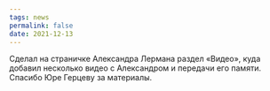```yaml
---
tags: news
permalink: false
date: 2021-12-13
---
```

Сделал на страничке Александра Лермана раздел «Видео», куда добавил несколько видео с Александром и передачи его памяти. Спасибо Юре Герцеву за материалы.
